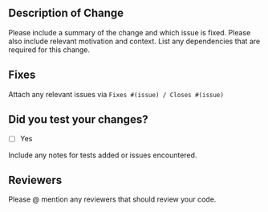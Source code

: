 ## Description of Change
Please include a summary of the change and which issue is fixed. Please also include relevant motivation and context. List any dependencies that are required for this change.

## Fixes
Attach any relevant issues via `Fixes #(issue) / Closes #(issue)`

## Did you test your changes?
- [ ] Yes

Include any notes for tests added or issues encountered.

## Reviewers
Please @ mention any reviewers that should review your code.
